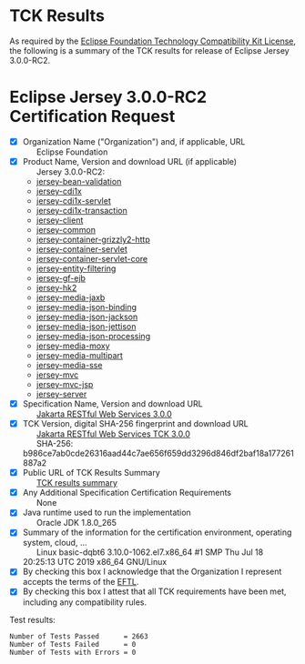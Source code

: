 TCK Results
===========

 As required by the
[Eclipse Foundation Technology Compatibility Kit License](https://www.eclipse.org/legal/tck.php),
the following is a summary of the TCK results for release of Eclipse Jersey 3.0.0-RC2.

 # Eclipse Jersey 3.0.0-RC2 Certification Request

 - [x] Organization Name ("Organization") and, if applicable, URL<br/>
 &nbsp;&nbsp;&nbsp;&nbsp;&nbsp; Eclipse Foundation
 - [x] Product Name, Version and download URL (if applicable)<br/>
&nbsp;&nbsp;&nbsp;&nbsp;&nbsp; Jersey 3.0.0-RC2:
   * [jersey-bean-validation](https://jakarta.oss.sonatype.org/content/repositories/staging/org/glassfish/jersey/ext/jersey-bean-validation/3.0.0-RC2/jersey-bean-validation-3.0.0-RC2.jar)
   * [jersey-cdi1x](https://jakarta.oss.sonatype.org/content/repositories/staging/org/glassfish/jersey/ext/cdi/jersey-cdi1x/3.0.0-RC2/jersey-cdi1x-3.0.0-RC2.jar)
   * [jersey-cdi1x-servlet](https://jakarta.oss.sonatype.org/content/repositories/staging/org/glassfish/jersey/ext/cdi/jersey-cdi1x-servlet/3.0.0-RC2/jersey-cdi1x-servlet-3.0.0-RC2.jar)
   * [jersey-cdi1x-transaction](https://jakarta.oss.sonatype.org/content/repositories/staging/org/glassfish/jersey/ext/cdi/jersey-cdi1x-transaction/3.0.0-RC2/jersey-cdi1x-transaction-3.0.0-RC2.jar)
   * [jersey-client](https://jakarta.oss.sonatype.org/content/repositories/staging/org/glassfish/jersey/core/jersey-client/3.0.0-RC2/jersey-client-3.0.0-RC2.jar)
   * [jersey-common](https://jakarta.oss.sonatype.org/content/repositories/staging/org/glassfish/jersey/core/jersey-common/3.0.0-RC2/jersey-common-3.0.0-RC2.jar)
   * [jersey-container-grizzly2-http](https://jakarta.oss.sonatype.org/content/repositories/staging/org/glassfish/jersey/containers/jersey-container-grizzly2-http/3.0.0-RC2/jersey-container-grizzly2-http-3.0.0-RC2.jar)
   * [jersey-container-servlet](https://jakarta.oss.sonatype.org/content/repositories/staging/org/glassfish/jersey/containers/jersey-container-servlet/3.0.0-RC2/jersey-container-servlet-3.0.0-RC2.jar)
   * [jersey-container-servlet-core](https://jakarta.oss.sonatype.org/content/repositories/staging/org/glassfish/jersey/containers/jersey-container-servlet-core/3.0.0-RC2/jersey-container-servlet-core-3.0.0-RC2.jar)
   * [jersey-entity-filtering](https://jakarta.oss.sonatype.org/content/repositories/staging/org/glassfish/jersey/ext/jersey-entity-filtering/3.0.0-RC2/jersey-entity-filtering-3.0.0-RC2.jar)
   * [jersey-gf-ejb](https://jakarta.oss.sonatype.org/content/repositories/staging/org/glassfish/jersey/containers/glassfish/jersey-gf-ejb/3.0.0-RC2/jersey-gf-ejb-3.0.0-RC2.jar)
   * [jersey-hk2](https://jakarta.oss.sonatype.org/content/repositories/staging/org/glassfish/jersey/inject/jersey-hk2/3.0.0-RC2/jersey-hk2-3.0.0-RC2.jar)
   * [jersey-media-jaxb](https://jakarta.oss.sonatype.org/content/repositories/staging/org/glassfish/jersey/media/jersey-media-jaxb/3.0.0-RC2/jersey-media-jaxb-3.0.0-RC2.jar)
   * [jersey-media-json-binding](https://jakarta.oss.sonatype.org/content/repositories/staging/org/glassfish/jersey/media/jersey-media-json-binding/3.0.0-RC2/jersey-media-json-binding-3.0.0-RC2.jar)
   * [jersey-media-json-jackson](https://jakarta.oss.sonatype.org/content/repositories/staging/org/glassfish/jersey/media/jersey-media-json-jackson/3.0.0-RC2/jersey-media-json-jackson-3.0.0-RC2.jar)
   * [jersey-media-json-jettison](https://jakarta.oss.sonatype.org/content/repositories/staging/org/glassfish/jersey/media/jersey-media-json-jettison/3.0.0-RC2/jersey-media-json-jettison-3.0.0-RC2.jar)
   * [jersey-media-json-processing](https://jakarta.oss.sonatype.org/content/repositories/staging/org/glassfish/jersey/media/jersey-media-json-processing/3.0.0-RC2/jersey-media-json-processing-3.0.0-RC2.jar)
   * [jersey-media-moxy](https://jakarta.oss.sonatype.org/content/repositories/staging/org/glassfish/jersey/media/jersey-media-moxy/3.0.0-RC2/jersey-media-moxy-3.0.0-RC2.jar)
   * [jersey-media-multipart](https://jakarta.oss.sonatype.org/content/repositories/staging/org/glassfish/jersey/media/jersey-media-multipart/3.0.0-RC2/jersey-media-multipart-3.0.0-RC2.jar)
   * [jersey-media-sse](https://jakarta.oss.sonatype.org/content/repositories/staging/org/glassfish/jersey/media/jersey-media-sse/3.0.0-RC2/jersey-media-sse-3.0.0-RC2.jar)
   * [jersey-mvc](https://jakarta.oss.sonatype.org/content/repositories/staging/org/glassfish/jersey/ext/jersey-mvc/3.0.0-RC2/jersey-mvc-3.0.0-RC2.jar)
   * [jersey-mvc-jsp](https://jakarta.oss.sonatype.org/content/repositories/staging/org/glassfish/jersey/ext/jersey-mvc-jsp/3.0.0-RC2/jersey-mvc-jsp-3.0.0-RC2.jar)
   * [jersey-server](https://jakarta.oss.sonatype.org/content/repositories/staging/org/glassfish/jersey/core/jersey-server/3.0.0-RC2/jersey-server-3.0.0-RC2.jar)
- [x] Specification Name, Version and download URL<br/>
 &nbsp;&nbsp;&nbsp;&nbsp;&nbsp; [Jakarta RESTful Web Services 3.0.0](https://jakarta.oss.sonatype.org/content/repositories/staging/jakarta/ws/rs/jakarta.ws.rs-api/3.0.0/jakarta.ws.rs-api-3.0.0.jar)
- [x] TCK Version, digital SHA-256 fingerprint and download URL<br/>
 &nbsp;&nbsp;&nbsp;&nbsp;&nbsp; [Jakarta RESTful Web Services TCK 3.0.0](https://download.eclipse.org/ee4j/jakartaee-tck/jakartaee9-eftl/promoted/jakarta-restful-ws-tck-3.0.0.zip)<br/>
 &nbsp;&nbsp;&nbsp;&nbsp;&nbsp; SHA-256: b986ce7ab0cde26316aad44c7ae656f659dd3296d846df2baf18a177261887a2
- [x] Public URL of TCK Results Summary<br/>
 &nbsp;&nbsp;&nbsp;&nbsp;&nbsp; [TCK results summary](eclipse-jersey-3.0.0-RC2-summary)
- [x] Any Additional Specification Certification Requirements<br/>
&nbsp;&nbsp;&nbsp;&nbsp;&nbsp; None
- [x] Java runtime used to run the implementation<br/>
&nbsp;&nbsp;&nbsp;&nbsp;&nbsp; Oracle JDK 1.8.0_265
- [x] Summary of the information for the certification environment, operating system, cloud, ...<br/>
&nbsp;&nbsp;&nbsp;&nbsp;&nbsp; Linux basic-dqbt6 3.10.0-1062.el7.x86_64 #1 SMP Thu Jul 18 20:25:13 UTC 2019 x86_64 GNU/Linux
- [x] By checking this box I acknowledge that the Organization I represent accepts the terms of the [EFTL](https://www.eclipse.org/legal/tck.php).
- [x] By checking this box I attest that all TCK requirements have been met, including any compatibility rules.

 Test results:

 ```
Number of Tests Passed      = 2663
Number of Tests Failed      = 0   
Number of Tests with Errors = 0   
```
